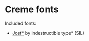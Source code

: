 # Creme fonts

Included fonts:
- [Jost*] by indestructible type* (SIL)

[Jost*]: https://indestructibletype.com/Jost.html